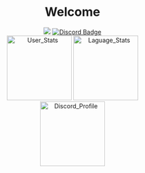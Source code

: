 <h1 align="center">Welcome</h1>
<div align="center">
<img src="https://komarev.com/ghpvc/?username=DexSlender&color=6002ee&style=flat-square">
<a href="https://discord.com/users/828393508296458284" target="blank">
    <img src="https://img.shields.io/badge/Discord-DexSlender%232051-yellowgreen?logo=discord&style=flat-square&color=5865F2" alt="Discord Badge">
</a>
</br>
</div>
<div align="center">
    <img src="https://github-readme-stats.vercel.app/api?username=dexslender&theme=midnight-purple&border_color=000000&show_icons=true" alt="User_Stats" height="150px">
    <img src="https://github-readme-stats.vercel.app/api/top-langs?username=DexSlender&theme=midnight-purple&border_color=000000&show_icons=true&locale=en&layout=compact" alt="Laguage_Stats" height="150px">
    </br>
    <img src="https://lanyard.cnrad.dev/api/828393508296458284?idleMessage=Sleeping%20or%20listening%20some%20music....&hideDiscrim=true" alt="Discord_Profile" height="150px">
</div>
